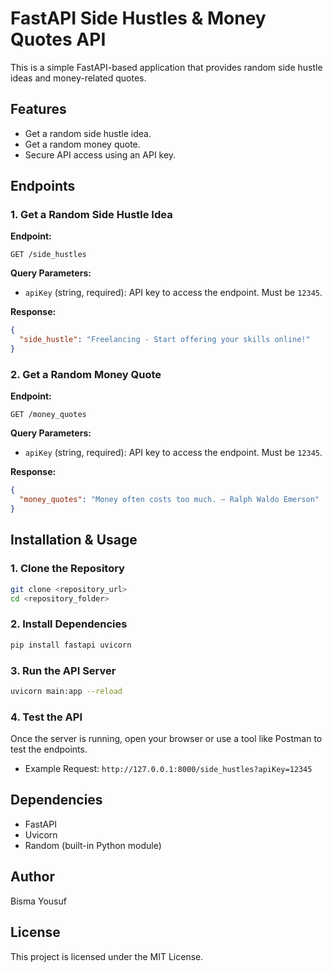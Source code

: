 # FastAPI Side Hustles & Money Quotes API

This is a simple FastAPI-based application that provides random side hustle ideas and money-related quotes.

## Features
- Get a random side hustle idea.
- Get a random money quote.
- Secure API access using an API key.

## Endpoints

### 1. Get a Random Side Hustle Idea
**Endpoint:**
```http
GET /side_hustles
```
**Query Parameters:**
- `apiKey` (string, required): API key to access the endpoint. Must be `12345`.

**Response:**
```json
{
  "side_hustle": "Freelancing - Start offering your skills online!"
}
```

### 2. Get a Random Money Quote
**Endpoint:**
```http
GET /money_quotes
```
**Query Parameters:**
- `apiKey` (string, required): API key to access the endpoint. Must be `12345`.

**Response:**
```json
{
  "money_quotes": "Money often costs too much. – Ralph Waldo Emerson"
}
```

## Installation & Usage
### 1. Clone the Repository
```bash
git clone <repository_url>
cd <repository_folder>
```

### 2. Install Dependencies
```bash
pip install fastapi uvicorn
```

### 3. Run the API Server
```bash
uvicorn main:app --reload
```

### 4. Test the API
Once the server is running, open your browser or use a tool like Postman to test the endpoints.
- Example Request: `http://127.0.0.1:8000/side_hustles?apiKey=12345`

## Dependencies
- FastAPI
- Uvicorn
- Random (built-in Python module)

## Author
Bisma Yousuf

## License
This project is licensed under the MIT License.
